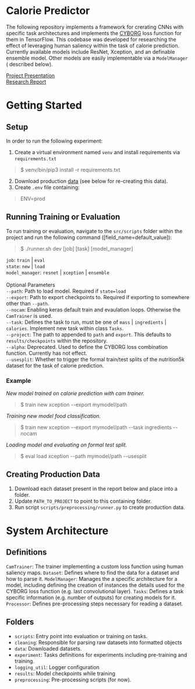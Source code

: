 # Calorie Predictor

The following repository implements a framework for crerating CNNs with specific task architectures and implements
the [CYBORG](https://arxiv.org/abs/2112.00686) loss function for them in TensorFlow. This codebase was developed for
researching the effect of leveraging human saliency within the task of calorie prediction. Currently available models
include ResNet, Xception, and an definable ensemble model. Other models are easily implementable via a `ModelManager` (
described below).

[Project Presentation](https://drive.google.com/file/d/1mgxxS1DxzENLArtSiMoIOGBB0eLhusel/view?usp=sharing) <br />
[Research Report](https://drive.google.com/file/d/19FHcjlMKFQ85fIYb5XxJ1C7qv5k-jWsA/view?usp=sharing)

# Getting Started

## Setup

In order to run the following experiment:

1. Create a virtual environment named `venv` and install requirements via `requirements.txt`

> $ venv/bin/pip3 install -r requirements.txt

2. Download production [data](https://calorie-predictor.s3.us-east-2.amazonaws.com/processed.zip) (see below for
   re-creating this data).
3. Create `.env` file containing:

> ENV=prod

## Running Training or Evaluation

To run training or evaluation, navigate to the `src/scripts` folder within the project and run the following
command ([field_name=default_value]):
> $ ./runner.sh dev [job] [task] [model_manager]



`job`: `train` | `eval` <br />
`state`: `new` | `load` <br />
`model_manager`: `resnet` | `xception` | `ensemble` <br /> <br />
Optional Parameters <br />
`--path`: Path to load model. Required if `state=load` <br />
`--export`: Path to export checkpoints to. Required if exporting to somewhere other than `--path`.<br />
`--nocam`: Enabling keras default train and evaulation loops. Otherwise the `CamTrainer` is used. <br />
`--task`: Defines the task to run, must be one of `mass` | `ingredients` | `calories`. Implement new task within
class `Tasks`.  <br />
`--project`: The path to appended to `path` and `export`. This defaults to `results/checkpoints` within the
repository. <br />
`--alpha`: Deprecated. Used to define the CYBORG loss combination function. Currently has not effect. <br />
`--usesplit`: Whether to trigger the formal train/test splits of the nutrition5k dataset for the task of calorie
prediction. <br />

### Example

*New model trained on calorie prediction with cam trainer.*
> $ train new xception --export mymodel/path

*Training new model food classification.*
> $ train new xception --export mymodel/path --task ingredients --nocam

*Loading model and evaluating on formal test split.*
> $ eval load xception --path mymodel/path --usesplit

## Creating Production Data

1. Download each dataset present in the report below and place into a folder.
2. Update `PATH_TO_PROJECT` to point to this containing folder.
3. Run script `scripts/preprocessing/runner.py` to create production data.

# System Architecture

## Definitions

`CamTrainer`: The trainer implementing a custom loss function using human saliency maps.
`Dataset`: Defines where to find the data for a dataset and how to parse it.
`ModelManager`: Manages the a specific architecture for a model, including defining the creation of instances the
details used for the CYBORG loss function (e.g. last convolutional layer).
`Tasks`: Defines a task specific information (e.g. number of outputs) for creating models for it.
`Processor`: Defines pre-processing steps necessary for reading a dataset.

## Folders

- `scripts`: Entry point into evaluation or training on tasks.
- `cleaning`: Responsible for parsing raw datasets into formatted objects
- `data`: Downloaded datasets.
- `experiment`: Tasks definitions for experiments including pre-training and training.
- `logging_util`: Logger configuration
- `results`: Model checkpoints while training
- `preprocessing`: Pre-processing scripts (for now).
